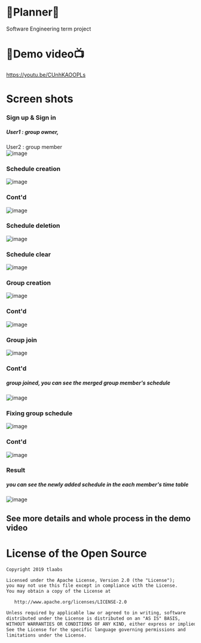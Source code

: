 # 📅Planner📆
Software Engineering term project

# 🎥Demo video📺
https://youtu.be/CUnhKAOOPLs

# Screen shots
### Sign up & Sign in
##### User1 : group owner,  
User2 : group member  
![image](https://user-images.githubusercontent.com/82303989/171805362-1d915e46-182f-4f62-a2ab-451e777d40ab.png)

### Schedule creation
![image](https://user-images.githubusercontent.com/82303989/171805510-bfee309b-e8cc-40ec-989e-ccfd64667b7f.png)

### Cont'd
![image](https://user-images.githubusercontent.com/82303989/171805762-d157dc77-12ca-4e66-afbf-6a06ff5e9fb9.png)

### Schedule deletion
![image](https://user-images.githubusercontent.com/82303989/171805849-cfdbc123-aa02-46f8-9fe0-de8f879f2d86.png)

### Schedule clear
![image](https://user-images.githubusercontent.com/82303989/171806233-22840ff1-f05a-40a6-a893-f3106f2ff3b0.png)

### Group creation
![image](https://user-images.githubusercontent.com/82303989/171805944-532fdd6c-c82f-4d22-8b7d-51ea3e90e620.png)

### Cont'd
![image](https://user-images.githubusercontent.com/82303989/171806083-fe1b505b-bfc5-4078-8e66-db73f9c296b6.png)

### Group join
![image](https://user-images.githubusercontent.com/82303989/171806399-e700f5ff-61a1-412c-b7c4-0536a4d44eae.png)

### Cont'd
##### group joined, you can see the merged group member's schedule
![image](https://user-images.githubusercontent.com/82303989/171806545-64a077f0-b568-4cc7-ba32-3f3facda94b0.png)

### Fixing group schedule
![image](https://user-images.githubusercontent.com/82303989/171806752-93ed7a3a-a9f2-4423-bac8-5582915acc4d.png)

### Cont'd
![image](https://user-images.githubusercontent.com/82303989/171806948-5259ffa6-c066-4d17-9690-73278a1d0312.png)

### Result
##### you can see the newly added schedule in the each member's time table
![image](https://user-images.githubusercontent.com/82303989/171807041-926504d4-1c7a-48e9-b81a-d27f188f9501.png)

## See more details and whole process in the demo video


# License of the Open Source
```xml
Copyright 2019 tlaabs

Licensed under the Apache License, Version 2.0 (the "License");
you may not use this file except in compliance with the License.
You may obtain a copy of the License at

   http://www.apache.org/licenses/LICENSE-2.0

Unless required by applicable law or agreed to in writing, software
distributed under the License is distributed on an "AS IS" BASIS,
WITHOUT WARRANTIES OR CONDITIONS OF ANY KIND, either express or implied.
See the License for the specific language governing permissions and
limitations under the License.
